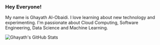 ### Hey Everyone!

My name is Ghayath Al-Obaidi.  I love learning about new technology and experimenting.  I'm passionate about Cloud Computing, Software Engineering, Data Science and Machine Learning. 

![Ghayath's GitHub Stats](https://github-readme-stats.vercel.app/api?username=GhayathAlobaidi&theme=vue-dark)

<!--
[![Top Langs](https://github-readme-stats.vercel.app/api/top-langs/?username=GhayathAlobaidi&theme=vue-dark)](https://github.com/anuraghazra/github-readme-stats)

-->


<!--
**GhayathAl-Obaidi/GhayathAl-Obaidi** is a ✨ _special_ ✨ repository because its `README.md` (this file) appears on your GitHub profile.

Here are some ideas to get you started:

- 🔭 I’m currently working on ...
- 🌱 I’m currently learning ...
- 👯 I’m looking to collaborate on ...
- 🤔 I’m looking for help with ...
- 💬 Ask me about ...
- 📫 How to reach me: ...
- 😄 Pronouns: ...
- ⚡ Fun fact: ...
-->
